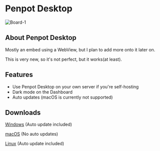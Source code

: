 # Penpot Desktop
![Board-1](https://user-images.githubusercontent.com/51213244/190878571-7789bfe9-7203-4f63-9502-b4d4324de0ef.png)

## About Penpot Desktop
Mostly an embed using a WebView, but I plan to add more onto it later on.

This is very new, so it's not perfect, but it works(at least).

## Features
- Use Penpot Desktop on your own server if you're self-hosting
- Dark mode on the Dashboard
- Auto updates (macOS is currently not supported)

## Downloads
[Windows](https://updates.korbsstudio.com/penpot-desktop/penpot-desktop%20Setup%200.0.3.exe) (Auto update included)

[macOS](https://updates.korbsstudio.com/penpot-desktop/penpot-desktop-0.0.3.dmg) (No auto updates)

[Linux](https://updates.korbsstudio.com/penpot-desktop/penpot-desktop-0.0.3.AppImage) (Auto update included)
